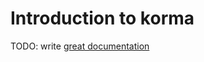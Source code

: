 # Introduction to korma

TODO: write [great documentation](http://jacobian.org/writing/great-documentation/what-to-write/)
